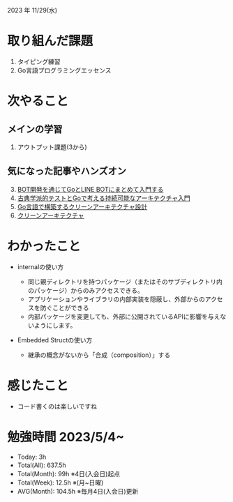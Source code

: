 2023 年 11/29(水)

# 取り組んだ課題

1. タイピング練習
2. Go言語プログラミングエッセンス

# 次やること

## メインの学習

1. アウトプット課題(3から)

## 気になった記事やハンズオン
3. [BOT開発を通じてGoとLINE BOTにまとめて入門する](https://zenn.dev/yagi_eng/books/c0f1a13174737dafa3e9)
4. [古典学派的テストとGoで考える持続可能なアーキテクチャ入門](https://zenn.dev/jy8752/books/73769005e6afa9/viewer/chapter1)
1. [Go言語で構築するクリーンアーキテクチャ設計](https://techbookfest.org/product/9a3U54LBdKDE30ewPS6Ugn?productVariantID=itEzQN5gKZX8gXMmLTEXAB)
5. [クリーンアーキテクチャ](https://nuits.jp/entry/easiest-clean-architecture-2019-09)

# わかったこと

* internalの使い方
  * 同じ親ディレクトリを持つパッケージ（またはそのサブディレクトリ内のパッケージ）からのみアクセスできる。
  * アプリケーションやライブラリの内部実装を隠蔽し、外部からのアクセスを防ぐことができる
  * 内部パッケージを変更しても、外部に公開されているAPIに影響を与えないようにします。
 
* Embedded Structの使い方
  * 継承の概念がないから「合成（composition）」する

# 感じたこと

* コード書くのは楽しいですね

# 勉強時間 2023/5/4~

* Today: 3h
* Total(All): 637.5h　
* Total(Month): 99h ※4日(入会日)起点
* Total(Week): 12.5h ※(月~日曜)
* AVG(Month): 104.5h ※毎月4日(入会日)更新
